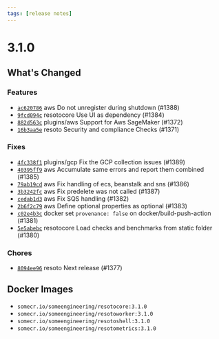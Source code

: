 ```yaml
---
tags: [release notes]
---
```


# 3.1.0

## What's Changed

### Features

- [`ac620786`](https://github.com/someengineering/resoto/commit/ac620786) <span class="badge badge--secondary">aws</span> Do not unregister during shutdown (#1388)
- [`9fcd094c`](https://github.com/someengineering/resoto/commit/9fcd094c) <span class="badge badge--secondary">resotocore</span> Use UI as dependency (#1384)
- [`882d563c`](https://github.com/someengineering/resoto/commit/882d563c) <span class="badge badge--secondary">plugins/aws</span> Support for Aws SageMaker (#1372)
- [`16b3aa5e`](https://github.com/someengineering/resoto/commit/16b3aa5e) <span class="badge badge--secondary">resoto</span> Security and compliance Checks (#1371)

### Fixes

- [`4fc338f1`](https://github.com/someengineering/resoto/commit/4fc338f1) <span class="badge badge--secondary">plugins/gcp</span> Fix the GCP collection issues (#1389)
- [`40395ff9`](https://github.com/someengineering/resoto/commit/40395ff9) <span class="badge badge--secondary">aws</span> Accumulate same errors and report them combined (#1385)
- [`79ab19cd`](https://github.com/someengineering/resoto/commit/79ab19cd) <span class="badge badge--secondary">aws</span> Fix handling of ecs, beanstalk and sns (#1386)
- [`3b3242fc`](https://github.com/someengineering/resoto/commit/3b3242fc) <span class="badge badge--secondary">aws</span> Fix predelete was not called (#1387)
- [`cedab1d3`](https://github.com/someengineering/resoto/commit/cedab1d3) <span class="badge badge--secondary">aws</span> Fix SQS handling (#1382)
- [`2b6f2c79`](https://github.com/someengineering/resoto/commit/2b6f2c79) <span class="badge badge--secondary">aws</span> Define optional properties as optional (#1383)
- [`c02e4b3c`](https://github.com/someengineering/resoto/commit/c02e4b3c) <span class="badge badge--secondary">docker</span> set `provenance: false` on docker/build-push-action (#1381)
- [`5e5abebc`](https://github.com/someengineering/resoto/commit/5e5abebc) <span class="badge badge--secondary">resotocore</span> Load checks and benchmarks from static folder (#1380)

### Chores

- [`8094ee96`](https://github.com/someengineering/resoto/commit/8094ee96) <span class="badge badge--secondary">resoto</span> Next release (#1377)

<!--truncate-->

## Docker Images

- `somecr.io/someengineering/resotocore:3.1.0`
- `somecr.io/someengineering/resotoworker:3.1.0`
- `somecr.io/someengineering/resotoshell:3.1.0`
- `somecr.io/someengineering/resotometrics:3.1.0`
